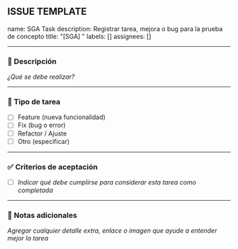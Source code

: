 ## ISSUE TEMPLATE

name: SGA Task
description: Registrar tarea, mejora o bug para la prueba de concepto
title: "[SGA] "
labels: []
assignees: []

---

### 📝 Descripción

_¿Qué se debe realizar?_

---

### 🚩 Tipo de tarea

- [ ] Feature (nueva funcionalidad)
- [ ] Fix (bug o error)
- [ ] Refactor / Ajuste
- [ ] Otro (especificar)

---

### ✅ Criterios de aceptación

- [ ] _Indicar qué debe cumplirse para considerar esta tarea como completada_

---

### 📎 Notas adicionales
_Agregar cualquier detalle extra, enlace o imagen que ayude a entender mejor la tarea_
